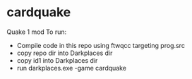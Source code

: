 # cardquake

Quake 1 mod
To run:
* Compile code in this repo using ftwqcc targeting prog.src
* copy repo dir into Darkplaces dir
* copy id1 into Darkplaces dir
* run darkplaces.exe -game cardquake
